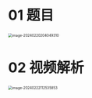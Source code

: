 # 01 题目

<img src="https://cvp.oss-cn-shanghai.aliyuncs.com/picgo/202402202040381.png" alt="image-20240220204049310" style="zoom:50%;" />

# 02 视频解析

<img src="https://cvp.oss-cn-shanghai.aliyuncs.com/picgo/202402221125989.png" alt="image-20240222112535853" style="zoom:50%;" />